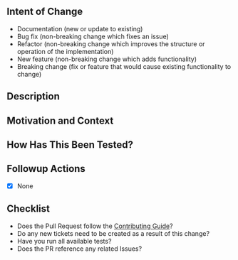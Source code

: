 <!--- Provide a general summary of your changes in the Title above -->

## Intent of Change
<!--- What types of changes does your code introduce?  -->
<!-- Delete all that do not apply                      -->
- Documentation (new or update to existing)
- Bug fix (non-breaking change which fixes an issue)
- Refactor (non-breaking change which improves the structure or operation of the implementation)
- New feature (non-breaking change which adds functionality)
- Breaking change (fix or feature that would cause existing functionality to change)

## Description
<!--- Describe your changes in detail -->

## Motivation and Context
<!--- Why is this change required? What problem does it solve?  -->
<!--- If it fixes an open issue, please link to the issue here. -->

## How Has This Been Tested?
<!--- Please describe in detail how you tested your changes.                -->
<!--- Include details of your testing environment, and the tests you ran to -->
<!--- see how your change affects other areas of the code, etc.             -->

## Followup Actions
<!---
    Are the changes mandatory (breaking) or optional?
    What changes must a consumer of this repository make in order to utilise it?
    Are there other issues or steps that need to happen once this PR is merged?

    Add a checklist of items or leave the default of "None"
-->
- [x] None

## Checklist
<!--- Review the following checklist to ensure you're Pull Request is complete.               -->
- Does the Pull Request follow the [Contributing Guide](https://github.com/hamlet-io/.github/blob/main/CONTRIBUTING.md)?
- Do any new tickets need to be created as a result of this change?
- Have you run all available tests?
- Does the PR reference any related Issues?
